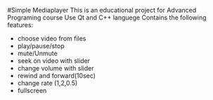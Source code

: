 #Simple Mediaplayer
This is an educational project for Advanced Programing course
Use Qt and C++ languege
Contains the following features:
  - choose video from files
  - play/pause/stop
  - mute/Unmute
  - seek on video with slider
  - change volume with slider
  - rewind and forward(10sec)
  - change rate (1,2,0.5)
  - fullscreen
